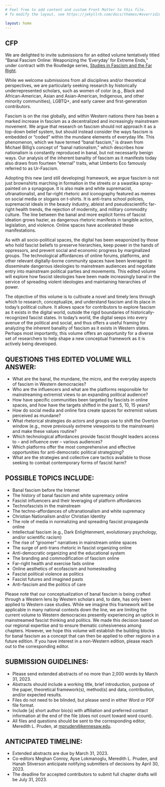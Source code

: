 ```yaml
---
# Feel free to add content and custom Front Matter to this file.
# To modify the layout, see https://jekyllrb.com/docs/themes/#overriding-theme-defaults

layout: home
---
```

## CFP

We are delighted to invite submissions for an edited volume tentatively titled “Banal Fascism Online: Weaponizing the ‘Everyday’ for Extreme Ends,” under contract with the Routledge series, [Studies in Fascism and the Far Right](https://www.routledge.com/Routledge-Studies-in-Fascism-and-the-Far-Right/book-series/FFR#). 

While we welcome submissions from all disciplines and/or theoretical perspectives, we are particularly seeking research by historically underrepresented scholars, such as women of color (e.g., Black and African-American, Asian and Asian-American, Indigenous, and other minority communities), LGBTQ+, and early career and first-generation contributors. 

Fascism is on the rise globally,  and within Western nations there has been a marked increase in fascism as a decentralized and increasingly mainstream movement. We argue that research on fascism should not approach it as a top-down belief system, but should instead consider the ways fascism is embedded or “coded” within the mundane elements of everyday life. This phenomenon, which we have termed “banal fascism,” is drawn from Michael Billig’s concept of “banal nationalism,” which describes how nationalism is constantly reproduced in banal, but not necessarily benign ways. Our analysis of the inherent banality of fascism as it manifests today also draws from fourteen “eternal” traits, what Umberto Eco famously referred to as  Ur-Fascism.

Adopting this new (and still developing) framework, we argue fascism is not just brownshirts marching in formation in the streets or a swastika spray-painted on a synagogue. It is also male and white supremacist, ultranationalist, and far-right rhetoric and iconography featured as memes on social media or slogans on t-shirts. It is anti-trans school policies, supremacist ideals in the beauty industry, ableist and pseudoscientific far-right health trends, the rejection of modernity, and military commodity culture. The line between the banal and more explicit forms of fascist ideation grows hazier, as dangerous rhetoric manifests in tangible action, legislation, and violence. Online spaces have accelerated these manifestations.

As with all socio-political spaces, the digital has been weaponized by those who hold fascist beliefs  to preserve hierarchies, keep power in the hands of oppressors, and prevent social and economic progress by marginalized groups. The technological affordances of online forums, platforms, and other relevant digitally-borne community spaces have been leveraged to disseminate dangerous ideologies to mainstream audiences and negotiate entry into mainstream political parties and movements. This edited volume will explore how fascist ideologies have been made increasingly banal in the service of spreading violent ideologies and maintaining hierarchies of power. 

The objective of this volume is to cultivate a novel and timely lens through which to research, conceptualize, and understand fascism and its place in today’s political culture. It allows space for contributors to explore fascism as it exists in the digital world, outside the rigid boundaries of historically-recognized fascist states. In today’s world, the digital seeps into every avenue of the political and social, and thus offers a useful framing for analyzing the inherent banality of fascism as it exists in Western states. Perhaps most importantly, this volume offers an opportunity for a diverse set of researchers to help shape a new conceptual framework as it is actively being developed.

## QUESTIONS THIS EDITED VOLUME WILL ANSWER:
- What are the banal, the mundane, the micro, and the everyday aspects of fascism in Western democracies? 
- Who are the influencers and what are the platforms responsible for mainstreaming extremist views to an expanding political audience? 
- How have specific communities been targeted by fascists in online spaces, and how have the targets shifted in the past 5, 10, 15 years?
- How do social media and online fora create spaces for extremist values perceived as mundane? 
- What rhetorical strategies do actors and groups use to shift the Overton window (e.g., move previously extreme viewpoints to the mainstream) and make these values routine?
- Which technological affordances provide fascist thought leaders access to – and influence over – various audiences? 
- Which platforms offer the most comprehensive and effective opportunities for anti-democratic political strategizing? 
- What are the strategies and collective care tactics available to those seeking to combat contemporary forms of fascist harm?

## POSSIBLE TOPICS INCLUDE:
- Banal fascism before the Internet
- The history of banal fascism and white supremacy online
- Fascist influencers and their leveraging of platform affordances
- Technofascists in the mainstream 
- The techno-affordances of ultranationalism and white supremacy
- Christian Nationalism and/or Christian Identity 
- The role of media in normalizing and spreading fascist propaganda online
- Intellectual fascism (e.g., Dark Enlightenment, evolutionary psychology, and/or scientific racism)
- The rise of “groomer” narratives in mainstream online spaces
- The surge of anti-trans rhetoric in fascist organizing online
- Anti-democratic organizing and the educational system
- The branding and commodification of fascism online
- Far-right health and exercise fads online
- Online aesthetics of ecofascism and homesteading
- Fascist political violence as politics
- Fascist futures and imagined pasts
- Anti-fascism and the politics of care

Please note that our conceptualization of banal fascism is being crafted through a Western lens by Western scholars and, to date, has only been applied to Western case studies. While we imagine this framework will be applicable in many national contexts down the line, we are limiting the current volume to Western democracies presently experiencing an uptick in mainstreamed fascist thinking and politics. We made this decision based on our regional expertise and to ensure thematic cohesiveness among chapters. However, we hope this volume will establish the building blocks for banal fascism as a concept that can then be applied to other regions in a future edition. If you have interest in a non-Western edition, please reach out to the corresponding editor.

## SUBMISSION GUIDELINES:
- Please send extended abstracts of no more than 2,000 words by March 31, 2023. 
- Abstracts should include a working title, brief introduction, purpose of the paper, theoretical framework(s), method(s) and data, contribution, and/or expected results. 
- Files do not need to be blinded, but please send in either Word or PDF file format. 
- Include [a] short author bio(s) with affiliation and preferred contact information at the end of the file (does not count toward word count).
- All files and questions should be sent to the corresponding editor, Meredith L. Pruden, at mpruden@kennesaw.edu.

## ANTICIPATED TIMELINE:
- Extended abstracts are due by March 31, 2023. 
- Co-editors Meghan Conroy, Ayse Lokmanoglu, Meredith L. Pruden, and Hanah Stiverson anticipate notifying submitters of decisions by April 30, 2023. 
- The deadline for accepted contributors to submit full chapter drafts will be July 31, 2023.   
